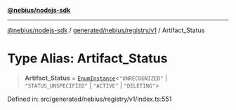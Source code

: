 [**@nebius/nodejs-sdk**](../../../../../README.md)

***

[@nebius/nodejs-sdk](../../../../../README.md) / [generated/nebius/registry/v1](../README.md) / Artifact\_Status

# Type Alias: Artifact\_Status

> **Artifact\_Status** = [`EnumInstance`](../../../../../runtime/protos/enum/type-aliases/EnumInstance.md)\<`"UNRECOGNIZED"` \| `"STATUS_UNSPECIFIED"` \| `"ACTIVE"` \| `"DELETING"`\>

Defined in: src/generated/nebius/registry/v1/index.ts:551

